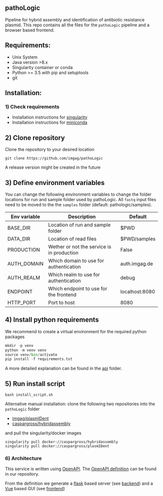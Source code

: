 pathoLogic
--------

Pipeline for hybrid assembly and identification of antibiotic resistance plasmid.
This repo contains all the files for the `pathoLogic`  pipeline and a browser based frontend.

## Requirements:

- Unix System
- Java version >8.x
- Singularity container or conda
- Python >= 3.5 with pip and setuptools
- git

## Installation:

### 1) Check requirements
    
- Installation instructions for [singularity](https://www.sylabs.io/guides/3.0/user-guide/installation.html)
- Installation instructions for [miniconda](https://docs.conda.io/en/latest/miniconda.html)

## 2) Clone repository

Clone the repository to your desired location

```
git clone https://github.com/imgag/pathoLogic
````

A release version might be created in the future

## 3) Define environment variables

You can change the following environment variables to change the folder locations for run and sample folder used by pathoLogic. All `fastq` input files need to be moved to the the `samples` folder (default: pathologic/samples). 

| Env variable | Description                                | Default        |
|--------------|--------------------------------------------|----------------|
|  BASE_DIR    | Location of run and sample folder          |  $PWD          |
|  DATA_DIR    | Location of read files                     |  $PWD/samples  |
|  PRODUCTION  | Wether or not the service is in production |  False         |
|  AUTH_DOMAIN | Which domain to use for authentication     | auth.imgag.de  |
|  AUTH_REALM  | Which realm to use for authentication      | debug          |
|  ENDPOINT    | Which endpoint to use for the frontend     | localhost:8080 |
|  HTTP_PORT   | Port to host                               | 8080           |

## 4) Install python requirements

We recommend to create a virtual environment for the required python packages

``` python
mkdir -p venv
python -m venv venv
source venv/bin/activate
pip install -f requirements.txt
```

A more detailed explanation can be found in the [api](./api/README.md) folder.

## 5) Run install script

```
bash install_script.sh
```

Alternative manual installation:
clone the following two repositories into the `pathoLogic` folder

- [imgag/plasmIDent](https://github.com/imgag/plasmIDent)
- [caspargross/hybridassembly](https://github.com/imgag/hybridassembly)

and pull the singularity/docker images

```
singularity pull docker://caspargross/hybridassembly
singularity pull docker://caspargross/plasmIDent
```

### 6) Architecture

This service is written using [OpenAPI](https://www.openapis.org/). The [OpenAPI definition](./openapi.yaml) can be found in our repository.

From the definition we generate a [flask](http://flask.pocoo.org) based server (see [backend](./backend/README.md)) and a [Vue](https://vuejs.org) based GUI (see [frontend](./frontend/README.md))
